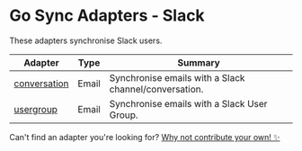 # Go Sync Adapters - Slack
These adapters synchronise Slack users.

| Adapter                        | Type  | Summary                                               |
|--------------------------------|-------|-------------------------------------------------------|
| [conversation](./conversation) | Email | Synchronise emails with a Slack channel/conversation. |
| [usergroup](./usergroup)       | Email | Synchronise emails with a Slack User Group.           |

Can't find an adapter you're looking for? [Why not contribute your own! ✨](/CONTRIBUTING.md)
